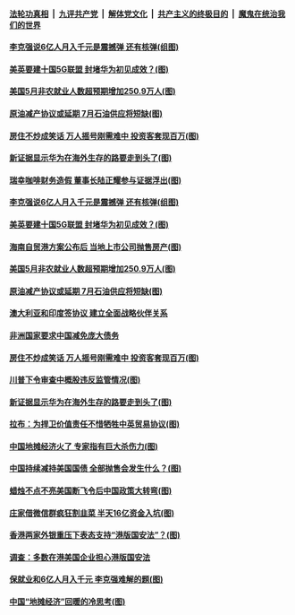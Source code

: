 ####  [法轮功真相](../../../../basic/blob/master/README.md?t=06061731) &nbsp;|&nbsp; [九评共产党](../../../../9ping.md/blob/master/README.md?t=06061731) &nbsp;|&nbsp; [解体党文化](../../../../jtdwh.md/blob/master/README.md?t=06061731)  &nbsp;|&nbsp; [共产主义的终极目的](../../../../gczydzjmd.md/blob/master/README.md?t=06061731) &nbsp;|&nbsp; [魔鬼在统治我们的世界](../../../../mgztzwmdsj.md/blob/master/README.md?t=06061731) 

#### [李克强说6亿人月入千元是震撼弹 还有核弹(组图)](../pages/p5/935624.md?t=06061731) 

#### [美英要建十国5G联盟 封堵华为初见成效？(图)](../pages/p5/935635.md?t=06061731) 

#### [美国5月非农就业人数超预期增加250.9万人(图)](../pages/p5/935611.md?t=06061731) 

#### [原油减产协议或延期 7月石油供应将短缺(图)](../pages/p5/935608.md?t=06061731) 

#### [房住不炒成笑话 万人摇号刚需难中 投资客套现百万(图)](../pages/p5/935598.md?t=06061731) 

#### [新证据显示华为在海外生存的路要走到头了(图)](../pages/p5/935504.md?t=06061731) 

#### [瑞幸咖啡财务造假 董事长陆正耀参与证据浮出(图)](../pages/p5/935687.md?t=06061731) 

#### [李克强说6亿人月入千元是震撼弹 还有核弹(组图)](../pages/p5/935624.md?t=06061731) 

#### [美英要建十国5G联盟 封堵华为初见成效？(图)](../pages/p5/935635.md?t=06061731) 

#### [海南自贸港方案公布后 当地上市公司抛售房产(图)](../pages/p5/935634.md?t=06061731) 

#### [美国5月非农就业人数超预期增加250.9万人(图)](../pages/p5/935611.md?t=06061731) 

#### [原油减产协议或延期 7月石油供应将短缺(图)](../pages/p5/935608.md?t=06061731) 

#### [澳大利亚和印度签协议 建立全面战略伙伴关系](../pages/p5/935606.md?t=06061731) 

#### [非洲国家要求中国减免庞大债务](../pages/p5/935603.md?t=06061731) 

#### [房住不炒成笑话 万人摇号刚需难中 投资客套现百万(图)](../pages/p5/935598.md?t=06061731) 

#### [川普下令审查中概股违反监管情况(图)](../pages/p5/935567.md?t=06061731) 

#### [新证据显示华为在海外生存的路要走到头了(图)](../pages/p5/935504.md?t=06061731) 

#### [拉布：为捍卫价值责任不惜牺牲中英贸易协议(图)](../pages/p5/935546.md?t=06061731) 

#### [中国地摊经济火了 专家指有巨大杀伤力(图)](../pages/p5/935514.md?t=06061731) 

#### [中国持续减持美国国债 全部抛售会发生什么？(图)](../pages/p5/935517.md?t=06061731) 

#### [蜡烛不点不亮美国断飞令后中国政策大转弯(图)](../pages/p5/935544.md?t=06061731) 

#### [庄家借微信群疯狂割韭菜 半天16亿资金入坑(图)](../pages/p5/935542.md?t=06061731) 

#### [香港两家外银重压下表态支持“港版国安法”？(图)](../pages/p5/935537.md?t=06061731) 

#### [调查：多数在港美国企业担心港版国安法](../pages/p5/935515.md?t=06061731) 

#### [保就业和6亿人月入千元 李克强难解的题(图)](../pages/p5/935496.md?t=06061731) 

#### [中国“地摊经济”回暖的冷思考(图)](../pages/p5/935421.md?t=06061731) 

